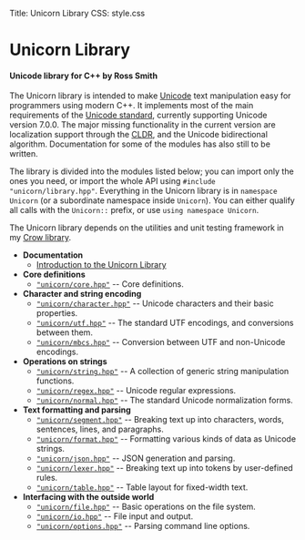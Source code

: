 Title: Unicorn Library
CSS: style.css

# Unicorn Library #

#### Unicode library for C++ by Ross Smith ####

The Unicorn library is intended to make [Unicode](http://www.unicode.org/)
text manipulation easy for programmers using modern C++. It implements most of
the main requirements of the [Unicode
standard](http://www.unicode.org/versions/latest/), currently supporting
Unicode version 7.0.0. The major missing functionality in the current version
are localization support through the [CLDR](http://cldr.unicode.org/index),
and the Unicode bidirectional algorithm. Documentation for some of the modules
has also still to be written.

The library is divided into the modules listed below; you can import only the
ones you need, or import the whole API using `#include "unicorn/library.hpp"`.
Everything in the Unicorn library is in `namespace Unicorn` (or a subordinate
namespace inside `Unicorn`). You can either qualify all calls with the
`Unicorn::` prefix, or use `using namespace Unicorn`.

The Unicorn library depends on the utilities and unit testing framework in my
[Crow library](https://github.com/CaptainCrowbar/crow-lib).

* **Documentation**
    * [Introduction to the Unicorn Library](intro.html)
* **Core definitions**
    * [`"unicorn/core.hpp"`](core.html) -- Core definitions.
* **Character and string encoding**
    * [`"unicorn/character.hpp"`](character.html) -- Unicode characters and their basic properties.
    * [`"unicorn/utf.hpp"`](utf.html) -- The standard UTF encodings, and conversions between them.
    * [`"unicorn/mbcs.hpp"`](mbcs.html) -- Conversion between UTF and non-Unicode encodings.
* **Operations on strings**
    * [`"unicorn/string.hpp"`](string.html) -- A collection of generic string manipulation functions.
    * [`"unicorn/regex.hpp"`](regex.html) -- Unicode regular expressions.
    * [`"unicorn/normal.hpp"`](normal.html) -- The standard Unicode normalization forms.
* **Text formatting and parsing**
    * [`"unicorn/segment.hpp"`](segment.html) -- Breaking text up into characters, words, sentences, lines, and paragraphs.
    * [`"unicorn/format.hpp"`](format.html) -- Formatting various kinds of data as Unicode strings.
    * [`"unicorn/json.hpp"`](json.html) -- JSON generation and parsing.
    * [`"unicorn/lexer.hpp"`](lexer.html) -- Breaking text up into tokens by user-defined rules.
    * [`"unicorn/table.hpp"`](table.html) -- Table layout for fixed-width text.
* **Interfacing with the outside world**
    * [`"unicorn/file.hpp"`](file.html) -- Basic operations on the file system.
    * [`"unicorn/io.hpp"`](io.html) -- File input and output.
    * [`"unicorn/options.hpp"`](options.html) -- Parsing command line options.
